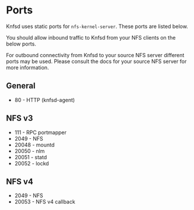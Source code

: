 # Ports

Knfsd uses static ports for `nfs-kernel-server`. These ports are listed below.

You should allow inbound traffic to Knfsd from your NFS clients on the below ports.

For outbound connectivity from Knfsd to your source NFS server different ports may be used. Please consult the docs for your source NFS server for more information.

## General

* 80    - HTTP (knfsd-agent)

## NFS v3

* 111   - RPC portmapper
* 2049  - NFS
* 20048 - mountd
* 20050 - nlm
* 20051 - statd
* 20052 - lockd

## NFS v4

* 2049  - NFS
* 20053 - NFS v4 callback
